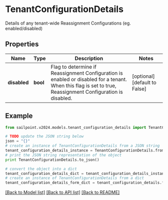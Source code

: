 # TenantConfigurationDetails

Details of any tenant-wide Reassignment Configurations (eg. enabled/disabled)

## Properties

Name | Type | Description | Notes
------------ | ------------- | ------------- | -------------
**disabled** | **bool** | Flag to determine if Reassignment Configuration is enabled or disabled for a tenant.  When this flag is set to true, Reassignment Configuration is disabled. | [optional] [default to False]

## Example

```python
from sailpoint.v2024.models.tenant_configuration_details import TenantConfigurationDetails

# TODO update the JSON string below
json = "{}"
# create an instance of TenantConfigurationDetails from a JSON string
tenant_configuration_details_instance = TenantConfigurationDetails.from_json(json)
# print the JSON string representation of the object
print TenantConfigurationDetails.to_json()

# convert the object into a dict
tenant_configuration_details_dict = tenant_configuration_details_instance.to_dict()
# create an instance of TenantConfigurationDetails from a dict
tenant_configuration_details_form_dict = tenant_configuration_details.from_dict(tenant_configuration_details_dict)
```
[[Back to Model list]](../README.md#documentation-for-models) [[Back to API list]](../README.md#documentation-for-api-endpoints) [[Back to README]](../README.md)


